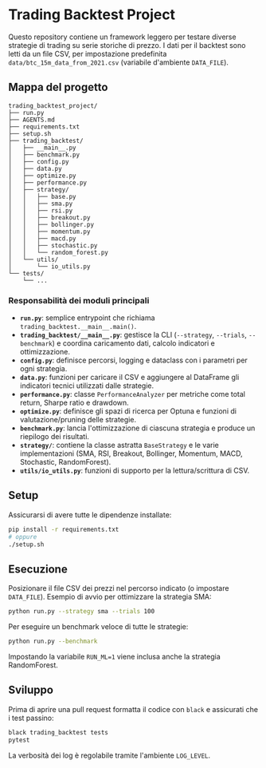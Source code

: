 # Trading Backtest Project

Questo repository contiene un framework leggero per testare diverse strategie di trading su serie storiche di prezzo. I dati per il backtest sono letti da un file CSV, per impostazione predefinita `data/btc_15m_data_from_2021.csv` (variabile d'ambiente `DATA_FILE`).

## Mappa del progetto

```
trading_backtest_project/
├── run.py
├── AGENTS.md
├── requirements.txt
├── setup.sh
├── trading_backtest/
│   ├── __main__.py
│   ├── benchmark.py
│   ├── config.py
│   ├── data.py
│   ├── optimize.py
│   ├── performance.py
│   ├── strategy/
│   │   ├── base.py
│   │   ├── sma.py
│   │   ├── rsi.py
│   │   ├── breakout.py
│   │   ├── bollinger.py
│   │   ├── momentum.py
│   │   ├── macd.py
│   │   ├── stochastic.py
│   │   └── random_forest.py
│   └── utils/
│       └── io_utils.py
└── tests/
    └── ...
```

### Responsabilità dei moduli principali

- **`run.py`**: semplice entrypoint che richiama `trading_backtest.__main__.main()`.
- **`trading_backtest/__main__.py`**: gestisce la CLI (`--strategy`, `--trials`, `--benchmark`) e coordina caricamento dati, calcolo indicatori e ottimizzazione.
- **`config.py`**: definisce percorsi, logging e dataclass con i parametri per ogni strategia.
- **`data.py`**: funzioni per caricare il CSV e aggiungere al DataFrame gli indicatori tecnici utilizzati dalle strategie.
- **`performance.py`**: classe `PerformanceAnalyzer` per metriche come total return, Sharpe ratio e drawdown.
- **`optimize.py`**: definisce gli spazi di ricerca per Optuna e funzioni di valutazione/pruning delle strategie.
- **`benchmark.py`**: lancia l'ottimizzazione di ciascuna strategia e produce un riepilogo dei risultati.
- **`strategy/`**: contiene la classe astratta `BaseStrategy` e le varie implementazioni (SMA, RSI, Breakout, Bollinger, Momentum, MACD, Stochastic, RandomForest).
- **`utils/io_utils.py`**: funzioni di supporto per la lettura/scrittura di CSV.

## Setup

Assicurarsi di avere tutte le dipendenze installate:

```bash
pip install -r requirements.txt
# oppure
./setup.sh
```

## Esecuzione

Posizionare il file CSV dei prezzi nel percorso indicato (o impostare `DATA_FILE`). Esempio di avvio per ottimizzare la strategia SMA:

```bash
python run.py --strategy sma --trials 100
```

Per eseguire un benchmark veloce di tutte le strategie:

```bash
python run.py --benchmark
```

Impostando la variabile `RUN_ML=1` viene inclusa anche la strategia RandomForest.

## Sviluppo

Prima di aprire una pull request formatta il codice con `black` e assicurati che i test passino:

```bash
black trading_backtest tests
pytest
```

La verbosità dei log è regolabile tramite l'ambiente `LOG_LEVEL`.
